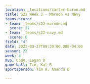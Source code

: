 ```yaml
---
location: _locations/carter-baron.md
title: S22 Week 3 - Maroon vs Navy
teams-score:
- team: _teams/s22-maroon.md
  score: 27
- team: _teams/s22-navy.md
  score: 6
field: "4"
date: 2022-03-27T09:30:00.000-04:00
season: 22
week: 3
mvp: Cody, Logan D
game-ball: Tim, Kat R
sportsperson: Tim A, Amanda D

---
```

